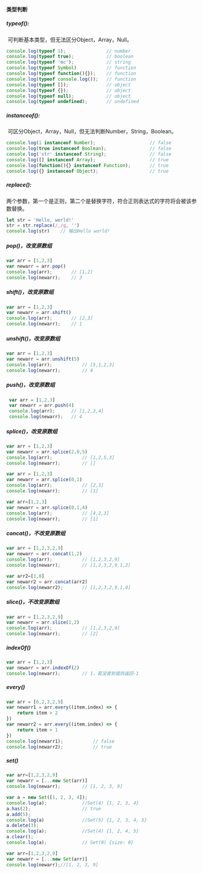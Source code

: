 #### 类型判断

##### 	typeof():

​	可判断基本类型，但无法区分Object，Array，Null。

```js
console.log(typeof 1);               // number
console.log(typeof true);            // boolean
console.log(typeof 'mc');            // string
console.log(typeof Symbol)           // function
console.log(typeof function(){});    // function
console.log(typeof console.log());   // function
console.log(typeof []);              // object 
console.log(typeof {});              // object
console.log(typeof null);            // object
console.log(typeof undefined);       // undefined

```



##### 	instanceof():

​	可区分Object，Array，Null，但无法判断Number，String，Boolean。

```js
console.log(1 instanceof Number);                    // false
console.log(true instanceof Boolean);                // false 
console.log('str' instanceof String);                // false  
console.log([] instanceof Array);                    // true
console.log(function(){} instanceof Function);       // true
console.log({} instanceof Object);                   // true
```



##### replace():

​	两个参数，第一个是正则，第二个是替换字符，符合正则表达式的字符将会被该参数替换。

```js
let str = 'Hello, world!'
str = str.replace(/,/g, '')
console.log(str)	// 输出Hello world!
```



##### pop()，改变原数组

```js
var arr = [1,2,3]
var newarr = arr.pop()
console.log(arr);		// [1,2]
console.log(newarr);	// 3
```



##### shift()，改变原数组

```js
var arr = [1,2,3]
var newarr = arr.shift()
console.log(arr);		// [2,3]
console.log(newarr);	// 1
```



##### unshift()，改变原数组

```js
var arr = [1,2,3]
var newarr = arr.unshift(5)
console.log(arr);			// [5,1,2,3]
console.log(newarr);		// 4
```



##### push()，改变原数组

```js
 var arr = [1,2,3]
 var newarr = arr.push(4)
 console.log(arr);  	// [1,2,3,4]
 console.log(newarr);	// 4
```



##### splice()，改变原数组

```js
var arr = [1,2,3]
var newarr = arr.splice(2,0,5)
console.log(arr);			// [1,2,5,3]
console.log(newarr);		// []

var arr = [1,2,3]
var newarr = arr.splice(0,1)
console.log(arr);			// [2,3]
console.log(newarr);		// [1]

var arr=[1,2,3]
var newarr = arr.splice(0,1,4)
console.log(arr);			// [4,2,3]
console.log(newarr);		// [1]
```



##### concat()，不改变原数组

```js
var arr = [1,2,3,2,9]
var newarr = arr.concat(1,2)
console.log(arr);			// [1,2,3,2,9]
console.log(newarr);		// [1,2,3,2,9,1,2]

var arr2=[1,0]
var newarr2 = arr.concat(arr2)
console.log(newarr2);		// [1,2,3,2,9,1,0]
```



##### slice()，不改变原数组

```js
var arr = [1,2,3,2,9]
var newarr = arr.slice(1,2)
console.log(arr);			// [1,2,3,2,9]
console.log(newarr);		// [2]
```



##### indexOf()

```js
var arr = [1,2,3]
var newarr = arr.indexOf(2)
console.log(newarr);		// 1，若没查到值则返回-1
```



##### every()

```js
var arr = [6,2,3,2,9]
var newarr1 = arr.every((item,index) => {
    return item > 2
})
var newarr2 = arr.every((item,index) => {
    return item > 1
})
console.log(newarr1);   		// false
console.log(newarr2);   		// true
```



##### set()

```js
var arr=[1,2,3,2,9]
var newarr = [...new Set(arr)]
console.log(newarr);		// [1, 2, 3, 9]

var a = new Set([1, 2, 3, 4]);
console.log(a);				//Set(4) {1, 2, 3, 4}
a.has(2);					// true
a.add(5);
console.log(a)				//Set(5) {1, 2, 3, 4, 5}
a.delete(3);
console.log(a);				//Set(4) {1, 2, 4, 5}
a.clear();
console.log(a); 			// Set(0) {size: 0}

var arr=[1,2,3,2,9]
var newarr = [...new Set(arr)]
console.log(newarr);//[1, 2, 3, 9]
```

